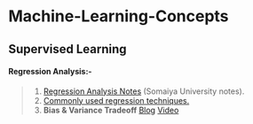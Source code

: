 # Machine-Learning-Concepts

## **Supervised Learning**

#### **Regression Analysis:-**
>   1. [Regression Analysis Notes](https://github.com/Raj-dot-GitHub/Machine-Learning-Concepts/blob/main/Supervised%20Learning/Regression%20Analysis%20Notes%20(2).pdf) (Somaiya University notes).
>   2. [Commonly used regression techniques.](https://www.analyticsvidhya.com/blog/2015/08/comprehensive-guide-regression/#)
>   3. **Bias & Variance Tradeoff**  [Blog](https://www.analyticsvidhya.com/blog/2020/08/bias-and-variance-tradeoff-machine-learning/)  [Video](https://www.youtube.com/watch?v=EuBBz3bI-aA)
